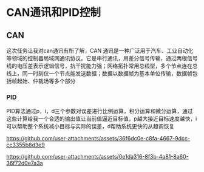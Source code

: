 # CAN通讯和PID控制  
## CAN
这次任务让我对can通讯有所了解，CAN 通讯是一种广泛用于汽车、工业自动化等领域的控制器局域网通讯协议。它是串行通讯，用差分信号传输，通过两根信号线的电压差表示逻辑信号，抗干扰能力强；网络拓扑常用总线型，多个节点连在总线上，同一时刻仅一个节点能发送数据；数据以数据帧为基本单位传输，数据帧包括帧起始、仲裁场等多个部分  
### PID
PID算法通过p，i，d三个参数对误差进行比例运算，积分运算和微分运算，通过这些计算给我一个合适的输出值让当前值逼近目标值，p越大接近目标速度越快，i可以帮助整个系统减小目标与实际的误差，d帮助系统更快的从超调恢复

https://github.com/user-attachments/assets/36f6dc0e-c8fa-4667-9dcc-cc3355b8d3e9



https://github.com/user-attachments/assets/0e1da316-8f3b-4a81-8a60-36f72d0e7a3a

